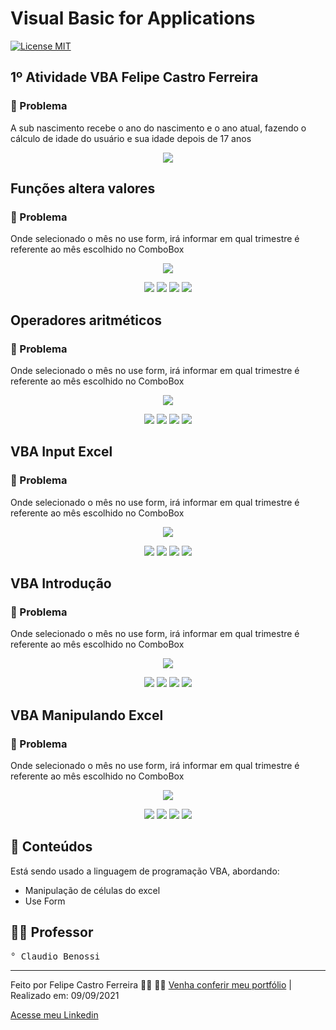 <p align="center">
  <h1> Visual Basic for Applications </h1>
  <a href="https://github.com/neliocursos/exemplo-readme/blob/main/LICENSE"><img src="https://img.shields.io/npm/l/react" alt="License MIT"/></a>
  <!-- Seria muito importante colocar as outras imagens do projeto logo em seguida -->
</p>

## 1º Atividade VBA Felipe Castro Ferreira

### 🧻 Problema

A sub nascimento recebe o ano do nascimento e o ano atual, fazendo o cálculo de idade do usuário e sua idade depois de 17 anos
<p align="center">
  <img src="https://user-images.githubusercontent.com/78516563/133440308-0f98e757-be33-4733-8dee-f1f0333a8041.png"/>
</p>
  
## Funções altera valores

### 🧻 Problema

Onde selecionado o mês no use form, irá informar em qual trimestre é referente ao mês escolhido no ComboBox
<p align="center">
  <img src="https://user-images.githubusercontent.com/78516563/133440308-0f98e757-be33-4733-8dee-f1f0333a8041.png"/>
  <p align="center">
    <img src="https://user-images.githubusercontent.com/78516563/133440832-b955c144-208b-4c71-9415-ebb188e1d494.png" />
    <img src="https://user-images.githubusercontent.com/78516563/133440883-40f3c38a-ff8b-45e4-8efd-f1ecd93d86b8.png" />
    <img src="https://user-images.githubusercontent.com/78516563/133440912-7b920dc6-c422-4ef0-82d6-75797dca4a67.png" />
    <img src="https://user-images.githubusercontent.com/78516563/133440940-7255d303-3a8e-44d4-a26f-eff895346e45.png" />
  </p>
</p>
  
## Operadores aritméticos

### 🧻 Problema

Onde selecionado o mês no use form, irá informar em qual trimestre é referente ao mês escolhido no ComboBox
<p align="center">
  <img src="https://user-images.githubusercontent.com/78516563/133440308-0f98e757-be33-4733-8dee-f1f0333a8041.png"/>
  <p align="center">
    <img src="https://user-images.githubusercontent.com/78516563/133440832-b955c144-208b-4c71-9415-ebb188e1d494.png" />
    <img src="https://user-images.githubusercontent.com/78516563/133440883-40f3c38a-ff8b-45e4-8efd-f1ecd93d86b8.png" />
    <img src="https://user-images.githubusercontent.com/78516563/133440912-7b920dc6-c422-4ef0-82d6-75797dca4a67.png" />
    <img src="https://user-images.githubusercontent.com/78516563/133440940-7255d303-3a8e-44d4-a26f-eff895346e45.png" />
  </p>
</p>
  
## VBA Input Excel

### 🧻 Problema

Onde selecionado o mês no use form, irá informar em qual trimestre é referente ao mês escolhido no ComboBox
<p align="center">
  <img src="https://user-images.githubusercontent.com/78516563/133440308-0f98e757-be33-4733-8dee-f1f0333a8041.png"/>
  <p align="center">
    <img src="https://user-images.githubusercontent.com/78516563/133440832-b955c144-208b-4c71-9415-ebb188e1d494.png" />
    <img src="https://user-images.githubusercontent.com/78516563/133440883-40f3c38a-ff8b-45e4-8efd-f1ecd93d86b8.png" />
    <img src="https://user-images.githubusercontent.com/78516563/133440912-7b920dc6-c422-4ef0-82d6-75797dca4a67.png" />
    <img src="https://user-images.githubusercontent.com/78516563/133440940-7255d303-3a8e-44d4-a26f-eff895346e45.png" />
  </p>
</p>
  
## VBA Introdução

### 🧻 Problema

Onde selecionado o mês no use form, irá informar em qual trimestre é referente ao mês escolhido no ComboBox
<p align="center">
  <img src="https://user-images.githubusercontent.com/78516563/133440308-0f98e757-be33-4733-8dee-f1f0333a8041.png"/>
  <p align="center">
    <img src="https://user-images.githubusercontent.com/78516563/133440832-b955c144-208b-4c71-9415-ebb188e1d494.png" />
    <img src="https://user-images.githubusercontent.com/78516563/133440883-40f3c38a-ff8b-45e4-8efd-f1ecd93d86b8.png" />
    <img src="https://user-images.githubusercontent.com/78516563/133440912-7b920dc6-c422-4ef0-82d6-75797dca4a67.png" />
    <img src="https://user-images.githubusercontent.com/78516563/133440940-7255d303-3a8e-44d4-a26f-eff895346e45.png" />
  </p>
</p>
  
## VBA Manipulando Excel

### 🧻 Problema

Onde selecionado o mês no use form, irá informar em qual trimestre é referente ao mês escolhido no ComboBox
<p align="center">
  <img src="https://user-images.githubusercontent.com/78516563/133440308-0f98e757-be33-4733-8dee-f1f0333a8041.png"/>
  <p align="center">
    <img src="https://user-images.githubusercontent.com/78516563/133440832-b955c144-208b-4c71-9415-ebb188e1d494.png" />
    <img src="https://user-images.githubusercontent.com/78516563/133440883-40f3c38a-ff8b-45e4-8efd-f1ecd93d86b8.png" />
    <img src="https://user-images.githubusercontent.com/78516563/133440912-7b920dc6-c422-4ef0-82d6-75797dca4a67.png" />
    <img src="https://user-images.githubusercontent.com/78516563/133440940-7255d303-3a8e-44d4-a26f-eff895346e45.png" />
  </p>
</p>

## 🚀 Conteúdos

Está sendo usado a linguagem de programação VBA, abordando:

- Manipulação de células do excel
- Use Form

## 👨‍🏫 Professor

<pre>
° Claudio Benossi
</pre>

---

Feito por Felipe Castro Ferreira 👦🏻 👋🏻 [Venha conferir meu portfólio](https://github.com/FelipeCastro2021?tab=repositories) | Realizado em: 09/09/2021
  
[Acesse meu Linkedin](https://www.linkedin.com/in/felipe-castro-ferreira/)
